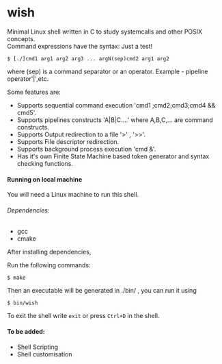 # wish

Minimal Linux shell written in C to study systemcalls and other POSIX concepts.\
Command expressions have the syntax: 
Just a test!
```
$ [./]cmd1 arg1 arg2 arg3 ... argN(sep)cmd2 arg1 arg2 
```
where (sep) is a command separator or an operator. Example - pipeline operator'|',etc.            

Some features are:
-  Supports sequential command execution 'cmd1 ;cmd2;cmd3;cmd4 && cmd5'.
-  Supports pipelines constructs 'A|B|C....' where A,B,C,... are command constructs.
-  Supports Output redirection to a file '>' , '>>'.
-  Supports File descriptor redirection.
-  Supports background process execution 'cmd &'.
-  Has it's own Finite State Machine based token generator and syntax checking functions. 

#### Running on local machine
You will need a Linux machine to run this shell.

###### Dependencies:
- gcc
- cmake

After installing dependencies,

Run the following commands:
```
$ make
```
Then an executable will be generated in ./bin/ , you can run it using

```
$ bin/wish
```

To exit the shell write `exit` or press `Ctrl+D` in the shell.

#### To be added: 
-  Shell Scripting 
-  Shell customisation 
  

